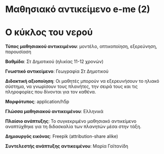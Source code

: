 # Μαθησιακό αντικείμενο e-me (2)

# Ο κύκλος του νερού 

**Τύπος μαθησιακού αντικειμένου**: μοντέλο, οπτικοποίηση, εξερεύνηση, παρουσίαση

**Βαθμίδα**: Στ Δημοτικού (ηλικίας 11-12 χρονών) 

**Γνωστικό αντικείμενο**: Γεωγραφία Στ Δημοτικού

**Διδακτική αξιοποίηση**: Οι μαθητές μπορούν να εξερευνήσουν το ηλιακό σύστημα, να γνωρίσουν τους πλανήτες, την σειρά τους και τις πληροφορίες που δίνονται για τον καθένα.

**Μορφότυπος**: application/h5p

**Γλώσσα μαθησιακού αντικειμένου**: Ελληνικά

**Πλαίσιο ανάπτυξης**: Το συγκεκριμένο μαθησιακό αντικείμενο αναπτύχθηκε για τη διδασκαλία των πλανητών μέσα στην τάξη.

**Δημιουργός εικόνας**: Freepik (attribution-share alike)

**Συντελεστής ανάπτυξης αντικειμένου**: Μαρία Γαϊτανίδη
